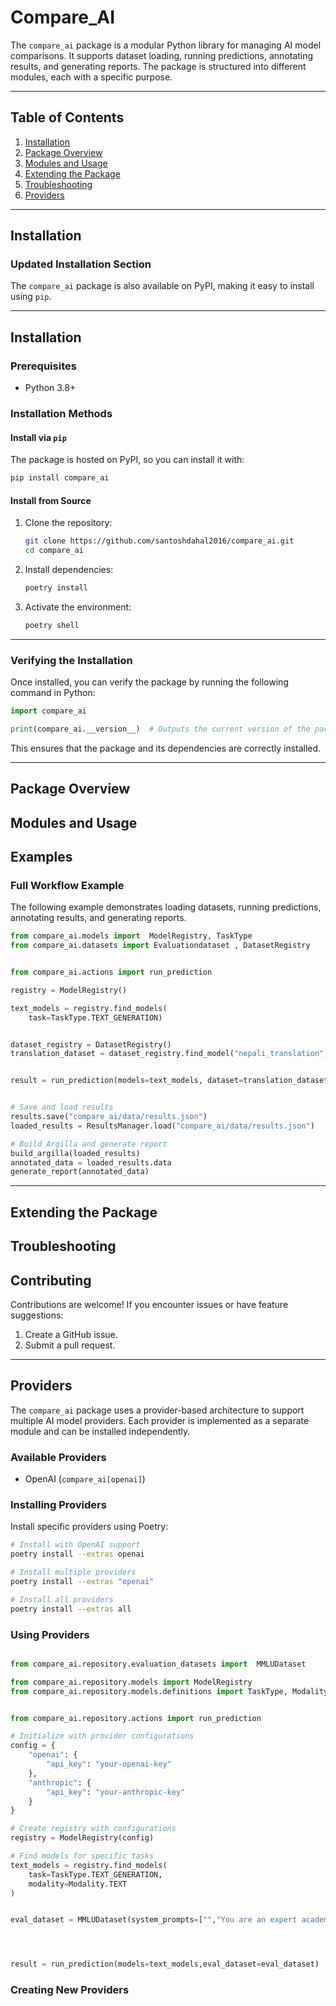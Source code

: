 # Compare_AI

The `compare_ai` package is a modular Python library for managing AI model comparisons. It supports dataset loading, running predictions, annotating results, and generating reports. The package is structured into different modules, each with a specific purpose.

---

## **Table of Contents**
1. [Installation](#installation)
2. [Package Overview](#package-overview)
3. [Modules and Usage](#modules-and-usage)
5. [Extending the Package](#extending-the-package)
6. [Troubleshooting](#troubleshooting)
7. [Providers](#providers)

---

## **Installation**
### Updated **Installation** Section

The `compare_ai` package is also available on PyPI, making it easy to install using `pip`.

---

## **Installation**

### Prerequisites
- Python 3.8+

### Installation Methods

#### **Install via `pip`**
The package is hosted on PyPI, so you can install it with:

```bash
pip install compare_ai
```

#### **Install from Source**
1. Clone the repository:
   ```bash
   git clone https://github.com/santoshdahal2016/compare_ai.git
   cd compare_ai
   ```

2. Install dependencies:
   ```bash
   poetry install
   ```

3. Activate the environment:
   ```bash
   poetry shell
   ```

---

### Verifying the Installation
Once installed, you can verify the package by running the following command in Python:

```python
import compare_ai

print(compare_ai.__version__)  # Outputs the current version of the package
```

This ensures that the package and its dependencies are correctly installed.

--- 

## **Package Overview**


## **Modules and Usage**

## **Examples**

### **Full Workflow Example**
The following example demonstrates loading datasets, running predictions, annotating results, and generating reports.

```python
from compare_ai.models import  ModelRegistry, TaskType
from compare_ai.datasets import Evaluationdataset , DatasetRegistry


from compare_ai.actions import run_prediction

registry = ModelRegistry()

text_models = registry.find_models(
    task=TaskType.TEXT_GENERATION)


dataset_registry = DatasetRegistry()
translation_dataset = dataset_registry.find_model("nepali_translation")


result = run_prediction(models=text_models, dataset=translation_dataset)


# Save and load results
results.save("compare_ai/data/results.json")
loaded_results = ResultsManager.load("compare_ai/data/results.json")

# Build Argilla and generate report
build_argilla(loaded_results)
annotated_data = loaded_results.data
generate_report(annotated_data)
```

---

## **Extending the Package**

## **Troubleshooting**


## **Contributing**

Contributions are welcome! If you encounter issues or have feature suggestions:
1. Create a GitHub issue.
2. Submit a pull request.

---

## **Providers**

The `compare_ai` package uses a provider-based architecture to support multiple AI model providers. Each provider is implemented as a separate module and can be installed independently.

### **Available Providers**

- OpenAI (`compare_ai[openai]`)

### **Installing Providers**

Install specific providers using Poetry:

```bash
# Install with OpenAI support
poetry install --extras openai

# Install multiple providers
poetry install --extras "openai"

# Install all providers
poetry install --extras all
```

### **Using Providers**

```python

from compare_ai.repository.evaluation_datasets import  MMLUDataset

from compare_ai.repository.models import ModelRegistry
from compare_ai.repository.models.definitions import TaskType, Modality


from compare_ai.repository.actions import run_prediction

# Initialize with provider configurations
config = {
    "openai": {
        "api_key": "your-openai-key"
    },
    "anthropic": {
        "api_key": "your-anthropic-key"
    }
}

# Create registry with configurations
registry = ModelRegistry(config)

# Find models for specific tasks
text_models = registry.find_models(
    task=TaskType.TEXT_GENERATION,
    modality=Modality.TEXT
)


eval_dataset = MMLUDataset(system_prompts=["","You are an expert academic assistant who answers questions precisely and accurately"])




result = run_prediction(models=text_models,eval_dataset=eval_dataset)
```

### **Creating New Providers**
